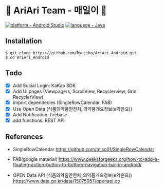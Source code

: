 # 👵 AriAri Team - 매일이 💊

<a href="https://"><img src="https://img.shields.io/badge/platform-Android Studio-2ea44f" alt="platform - Android Studio"></a>
<a href="https://"><img src="https://img.shields.io/static/v1?label=language&message=Java" alt="language - Java"></a>


## Installation
```
$ git clone https://github.com/Ryujiho/AriAri_Android.git
$ cd AriAri_Android
```
## Todo
- [x] Add Social Login: KaKao SDK
- [x] Add UI pages (Viewpagers, ScrollView, Recyclerview, Grid RecyclerView)
- [x] import dependecies (SingleRowCalendar, FAB)
- [x] Use Open Data (식품의약품안전처_의약품개요정보(e약은요))
- [x] Add Notification: firebase
- [x] add functions: REST API

## References
- SingleRowCalendar
https://github.com/miso01/SingleRowCalendar

- FAB(google material)
https://www.geeksforgeeks.org/how-to-add-a-floating-action-button-to-bottom-navigation-bar-in-android/

- OPEN Data API (식품의약품안전처_의약품개요정보(e약은요))
https://www.data.go.kr/data/15075057/openapi.do
